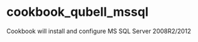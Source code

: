 cookbook_qubell_mssql
=====================
Cookbook will install and configure MS SQL Server 2008R2/2012
